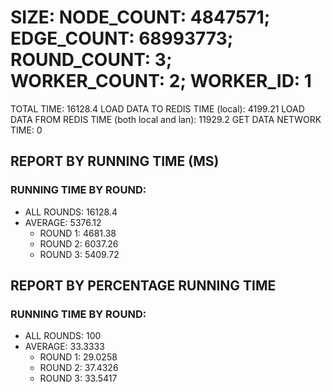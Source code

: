 
# SIZE: NODE_COUNT: 4847571; EDGE_COUNT: 68993773; ROUND_COUNT: 3; WORKER_COUNT: 2; WORKER_ID: 1
 TOTAL TIME: 16128.4
 LOAD DATA TO REDIS TIME (local): 4199.21
 LOAD DATA FROM REDIS TIME (both local and lan): 11929.2
 GET DATA NETWORK TIME: 0

## REPORT BY RUNNING TIME (MS)

 ### RUNNING TIME BY ROUND:

  + ALL ROUNDS: 16128.4
  + AVERAGE: 5376.12
     + ROUND 1: 4681.38
     + ROUND 2: 6037.26
     + ROUND 3: 5409.72

## REPORT BY PERCENTAGE RUNNING TIME

 ### RUNNING TIME BY ROUND:

  + ALL ROUNDS: 100
  + AVERAGE: 33.3333
     + ROUND 1: 29.0258
     + ROUND 2: 37.4326
     + ROUND 3: 33.5417

